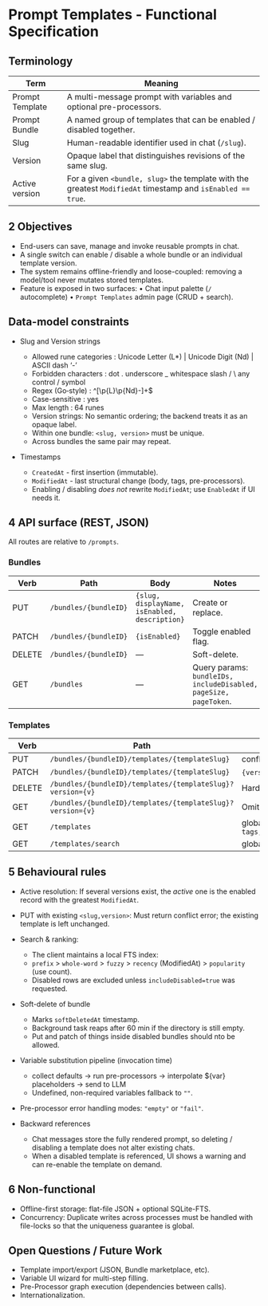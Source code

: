 # Prompt Templates - Functional Specification

## Terminology

| Term            | Meaning                                                                                                     |
| --------------- | ----------------------------------------------------------------------------------------------------------- |
| Prompt Template | A multi-message prompt with variables and optional pre-processors.                                          |
| Prompt Bundle   | A named group of templates that can be enabled / disabled together.                                         |
| Slug            | Human-readable identifier used in chat (`/slug`).                                                           |
| Version         | Opaque label that distinguishes revisions of the same slug.                                                 |
| Active version  | For a given `<bundle, slug>` the template with the greatest `ModifiedAt` timestamp and `isEnabled == true`. |

## 2 Objectives

- End-users can save, manage and invoke reusable prompts in chat.
- A single switch can enable / disable a whole bundle or an individual template version.
- The system remains offline-friendly and loose-coupled: removing a model/tool never mutates stored templates.
- Feature is exposed in two surfaces:
  • Chat input palette (`/` autocomplete)
  • `Prompt Templates` admin page (CRUD + search).

## Data-model constraints

- Slug and Version strings

  - Allowed rune categories : Unicode Letter (L\*) | Unicode Digit (Nd) | ASCII dash ‘-’
  - Forbidden characters : dot . underscore \_ whitespace slash / \ any control / symbol
  - Regex (Go‐style) : ^[\p{L}\p{Nd}-]+$
  - Case-sensitive : yes
  - Max length : 64 runes
  - Version strings: No semantic ordering; the backend treats it as an opaque label.
  - Within one bundle: `<slug, version>` must be unique.
  - Across bundles the same pair may repeat.

- Timestamps

  - `CreatedAt` - first insertion (immutable).
  - `ModifiedAt` - last structural change (body, tags, pre-processors).
  - Enabling / disabling _does not_ rewrite `ModifiedAt`; use `EnabledAt` if UI needs it.

## 4 API surface (REST, JSON)

All routes are relative to `/prompts`.

### Bundles

| Verb   | Path                  | Body                                          | Notes                                                            |
| ------ | --------------------- | --------------------------------------------- | ---------------------------------------------------------------- |
| PUT    | `/bundles/{bundleID}` | `{slug, displayName, isEnabled, description}` | Create or replace.                                               |
| PATCH  | `/bundles/{bundleID}` | `{isEnabled}`                                 | Toggle enabled flag.                                             |
| DELETE | `/bundles/{bundleID}` | —                                             | Soft-delete.                                                     |
| GET    | `/bundles`            | —                                             | Query params: `bundleIDs, includeDisabled, pageSize, pageToken`. |

### Templates

| Verb   | Path                                                       | Notes                                                                        |
| ------ | ---------------------------------------------------------- | ---------------------------------------------------------------------------- |
| PUT    | `/bundles/{bundleID}/templates/{templateSlug}`             | conflict error if same `<slug,version>` exists.                              |
| PATCH  | `/bundles/{bundleID}/templates/{templateSlug}`             | `{version,isEnabled}` Only enable/disable.                                   |
| DELETE | `/bundles/{bundleID}/templates/{templateSlug}?version={v}` | Hard-delete local copy.                                                      |
| GET    | `/bundles/{bundleID}/templates/{templateSlug}?version={v}` | Omit `version` → returns active version.                                     |
| GET    | `/templates`                                               | global list: `tags,bundleIDs,includeDisabled,allVersions,pageSize,pageToken` |
| GET    | `/templates/search`                                        | global search: `q,includeDisabled,pageSize,pageToken`                        |

## 5 Behavioural rules

- Active resolution: If several versions exist, the _active_ one is the enabled record with the greatest `ModifiedAt`.
- PUT with existing `<slug,version>`: Must return conflict error; the existing template is left unchanged.

- Search & ranking:

  - The client maintains a local FTS index:
  - `prefix` > `whole-word` > `fuzzy` > `recency` (ModifiedAt) > `popularity` (use count).
  - Disabled rows are excluded unless `includeDisabled=true` was requested.

- Soft-delete of bundle

  - Marks `softDeletedAt` timestamp.
  - Background task reaps after 60 min if the directory is still empty.
  - Put and patch of things inside disabled bundles should nto be allowed.

- Variable substitution pipeline (invocation time)

  - collect defaults -> run pre-processors -> interpolate ${var} placeholders -> send to LLM
  - Undefined, non-required variables fallback to `""`.

- Pre-processor error handling modes: `"empty"` or `"fail"`.

- Backward references
  - Chat messages store the fully rendered prompt, so deleting / disabling a template does not alter existing chats.
  - When a disabled template is referenced, UI shows a warning and can re-enable the template on demand.

## 6 Non-functional

- Offline-first storage: flat-file JSON + optional SQLite-FTS.
- Concurrency: Duplicate writes across processes must be handled with file-locks so that the uniqueness guarantee is global.

## Open Questions / Future Work

- Template import/export (JSON, Bundle marketplace, etc).
- Variable UI wizard for multi-step filling.
- Pre-Processor graph execution (dependencies between calls).
- Internationalization.
